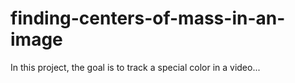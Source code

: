 # finding-centers-of-mass-in-an-image
In this project, the goal is to track a special color in a video...
